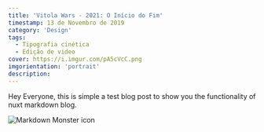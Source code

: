 ```yaml
---
title: 'Vitola Wars - 2021: O Início do Fim'
timestamp: 13 de Novembro de 2019
category: 'Design'
tags:
  - Tipografia cinética
  - Edição de video
cover: https://i.imgur.com/pA5cVcC.png
imgorientation: 'portrait'
description:
---
```


Hey Everyone, this is simple a test blog post to show you
the functionality of nuxt markdown blog.

<img src="https://i.imgur.com/pA5cVcC.png"
     alt="Markdown Monster icon"
     class="img-fluid" />
